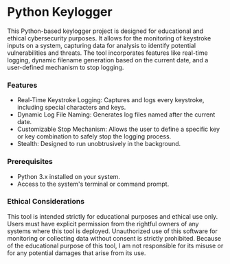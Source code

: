 # Python Keylogger

This Python-based keylogger project is designed for educational and ethical cybersecurity purposes.
It allows for the monitoring of keystroke inputs on a system, capturing data for analysis to identify potential vulnerabilities and threats. 
The tool incorporates features like real-time logging, dynamic filename generation based on the current date, and a user-defined mechanism to stop logging.

### Features
- Real-Time Keystroke Logging: Captures and logs every keystroke, including special characters and keys.
- Dynamic Log File Naming: Generates log files named after the current date.
- Customizable Stop Mechanism: Allows the user to define a specific key or key combination to safely stop the logging process.
- Stealth: Designed to run unobtrusively in the background.

### Prerequisites
- Python 3.x installed on your system.
- Access to the system's terminal or command prompt.

### Ethical Considerations
This tool is intended strictly for educational purposes and ethical use only. 
Users must have explicit permission from the rightful owners of any systems where this tool is deployed.
Unauthorized use of this software for monitoring or collecting data without consent is strictly prohibited.
Because of the educational purpose of this tool, I am not responsible for its misuse or for any potential damages that arise from its use. 

